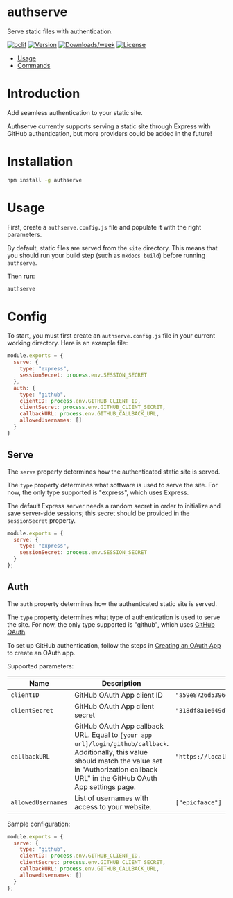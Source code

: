 authserve
=========

Serve static files with authentication.

[![oclif](https://img.shields.io/badge/cli-oclif-brightgreen.svg)](https://oclif.io)
[![Version](https://img.shields.io/npm/v/authserve.svg)](https://npmjs.org/package/authserve)
[![Downloads/week](https://img.shields.io/npm/dw/authserve.svg)](https://npmjs.org/package/authserve)
[![License](https://img.shields.io/npm/l/authserve.svg)](https://github.com/epicfaace/authserve/blob/master/package.json)

<!-- toc -->
* [Usage](#usage)
* [Commands](#commands)


# Introduction

Add seamless authentication to your static site.

Authserve currently supports serving a static site through Express with GitHub authentication, but more providers could be added in the future!

# Installation

```sh
npm install -g authserve
```

# Usage

First, create a `authserve.config.js` file and populate it with the right parameters.

By default, static files are served from the `site` directory. This means that you should run your build step (such as `mkdocs build`) before running `authserve`.

Then run:

```sh
authserve
```

# Config

To start, you must first create an `authserve.config.js` file in your current working directory. Here is an example file:

```js
module.exports = {
  serve: {
    type: "express",
    sessionSecret: process.env.SESSION_SECRET
  },
  auth: {
    type: "github",
    clientID: process.env.GITHUB_CLIENT_ID,
    clientSecret: process.env.GITHUB_CLIENT_SECRET,
    callbackURL: process.env.GITHUB_CALLBACK_URL,
    allowedUsernames: []
  }
}
```

## Serve

The `serve` property determines how the authenticated static site is served.

The `type` property determines what software is used to serve the site. For now, the only type supported is "express", which uses Express.

The default Express server needs a random secret in order to initialize and save server-side sessions; this secret should be provided in the `sessionSecret` property.

```js
module.exports = {
  serve: {
    type: "express",
    sessionSecret: process.env.SESSION_SECRET
  }
};
```

## Auth

The `auth` property determines how the authenticated static site is served.

The `type` property determines what type of authentication is used to serve the site. For now, the only type supported is "github", which uses [GitHub OAuth](https://docs.github.com/en/developers/apps/authorizing-oauth-apps).

To set up GitHub authentication, follow the steps in [Creating an OAuth App](https://docs.github.com/en/developers/apps/creating-an-oauth-app) to create an OAuth app.

Supported parameters:

Name | Description | Example
---------- | ----------- | --------
`clientID` | GitHub OAuth App client ID | `"a59e8726d5396ed36d83"`
`clientSecret` | GitHub OAuth App client secret | `"318df8a1e649d778a2a694216bcad2d57344a120"`
`callbackURL` | GitHub OAuth App callback URL. Equal to `[your app url]/login/github/callback`. Additionally, this value should match the value set in "Authorization callback URL" in the GitHub OAuth App settings page. | `"https://localhost:8080/login/github/callback"`
`allowedUsernames` | List of usernames with access to your website. | `["epicfaace"]`

Sample configuration:

```js
module.exports = {
  serve: {
    type: "github",
    clientID: process.env.GITHUB_CLIENT_ID,
    clientSecret: process.env.GITHUB_CLIENT_SECRET,
    callbackURL: process.env.GITHUB_CALLBACK_URL,
    allowedUsernames: []
  }
};
```